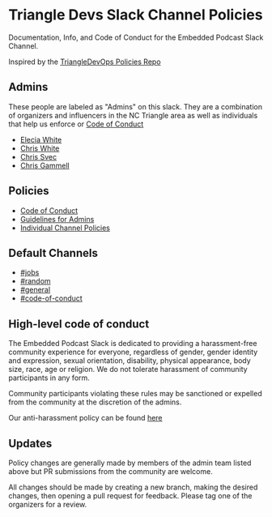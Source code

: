 # Triangle Devs Slack Channel Policies

Documentation, Info, and Code of Conduct for the Embedded Podcast Slack Channel.

Inspired by the [TriangleDevOps Policies Repo](https://github.com/TriangleDevOps/policies)

## Admins

These people are labeled as "Admins" on this slack. They are a combination of organizers and influencers in the NC Triangle area as well as individuals that help us enforce or [Code of Conduct][conduct]

* [Elecia White](https://embeddedpodcast.slack.com/messages/@elecia/)
* [Chris White](https://embeddedpodcast.slack.com/messages/@tstoneymonster/)
* [Chris Svec](https://embeddedpodcast.slack.com/messages/@svec/)
* [Chris Gammell](https://embeddedpodcast.slack.com/messages/@swornenemy/)

## Policies

* [Code of Conduct][conduct]
* [Guidelines for Admins][conduct-organizers]
* [Individual Channel Policies](https://github.com/TriangleDevsSlack/policies/blob/master/channel-policies.md)

## Default Channels

* [#jobs](https://embeddedpodcast.slack.com/messages/jobs/)
* [#random](https://embeddedpodcast.slack.com/messages/random/)
* [#general](https://embeddedpodcast.slack.com/messages/general/)
* [#code-of-conduct](https://embeddedpodcast.slack.com/messages/code-of-conduct/)

## High-level code of conduct

The Embedded Podcast Slack is dedicated to providing a harassment-free community experience for everyone, regardless of gender, gender identity and expression, sexual orientation, disability, physical appearance, body size, race, age or religion.  We do not tolerate harassment of community participants in any form.

Community participants violating these rules may be sanctioned or expelled from the community at the discretion of the admins.

Our anti-harassment policy can be found [here][conduct]

## Updates

Policy changes are generally made by members of the admin team listed above but PR submissions from the community are welcome.

All changes should be made by creating a new branch, making the desired changes, then opening a pull request for feedback. Please tag one of the organizers for a review.

[conduct]: code-of-conduct.md
[conduct-organizers]: conduct-organizers.md
